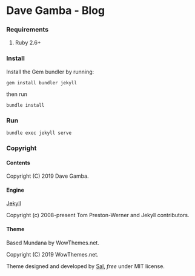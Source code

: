 # Dave Gamba - Blog

### Requirements

1. Ruby 2.6+

### Install

Install the Gem bundler by running:

`gem install bundler jekyll`

then run

`bundle install`

### Run

`bundle exec jekyll serve`

### Copyright

#### Contents

Copyright (C) 2019 Dave Gamba.

#### Engine

[Jekyll](https://github.com/jekyll/jekyll)

Copyright (c) 2008-present Tom Preston-Werner and Jekyll contributors.

#### Theme

Based Mundana by WowThemes.net.

Copyright (C) 2019 WowThemes.net.

Theme designed and developed by [Sal](https://www.wowthemes.net), *free* under MIT license.
